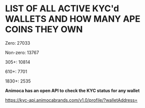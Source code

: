 # LIST OF ALL ACTIVE KYC'd WALLETS AND HOW MANY APE COINS THEY OWN

Zero: 27033

Non-zero: 13767

305+: 10814

610+: 7701

1830+: 2535

**Animoca has an open API to check the KYC status for any wallet**

https://kyc-api.animocabrands.com/v1.0/profile/?walletAddress=